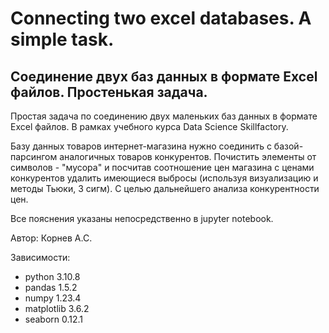 # Connecting two excel databases. A simple task.

## Соединение двух баз данных в формате Excel файлов. Простенькая задача.

Простая задача по соединению двух маленьких баз данных в формате Excel файлов. В рамках учебного курса Data Science Skillfactory.

Базу данных товаров интернет-магазина нужно соединить с базой-парсингом аналогичных товаров конкурентов. Почистить элементы от символов - "мусора" и посчитав соотношение цен магазина с ценами конкурентов удалить имеющиеся выбросы (используя визуализацию и методы Тьюки, 3 сигм). С целью дальнейшего анализа конкурентности цен.

Все пояснения указаны непосредственно в jupyter notebook.

Автор: Корнев А.С.

Зависимости:
- python 3.10.8
- pandas 1.5.2
- numpy 1.23.4
- matplotlib 3.6.2
- seaborn 0.12.1
